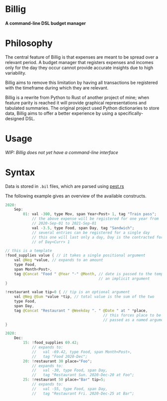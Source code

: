 # Billig

#### A command-line DSL budget manager


# Philosophy

The central feature of Billig is that expenses are meant to be spread over a
relevant period. A budget manager that registers expenses and incomes only
for the day they occur cannot provide accurate insights due to high variability.

Billig aims to remove this limitation by having all transactions be registered
with the timeframe during which they are relevant.

Billig is a rewrite from Python to Rust of another project of mine; when feature
parity is reached it will provide graphical representations and tabulated summaries.
The original project used Python dictionaries to store data, Billig aims to offer
a better experience by using a specifically-designed DSL.


# Usage

*WIP: Billig does not yet have a command-line interface*


# Syntax

Data is stored in `.bil` files, which are parsed using [pest.rs](https://pest.rs)

The following example gives an overview of the available constructs.

```java
2020:
    Sep:
        01: val -300, type Mov, span Year<Post> 1, tag "Train pass";
            // the above expense will be registered for one year from
            // 2020-Sep-01 to 2021-Sep-01
            val -3.5, type Food, span Day, tag "Sandwich";
            // several entries can be registered for a single day
            // this one will last only a day, Day is the contracted form
            // of Day<Curr> 1

// this is a template
!food_supplies value { // it takes a single positional argument
    val @Neg *value, // expands to an amount
    type Food,
    span Month<Post>,
    tag @Concat "Food " @Year "-" @Month, // date is passed to the template as
                                          // an implicit argument
}

!restaurant value tip=0 { // tip is an optional argument
    val @Neg @Sum *value *tip, // total value is the sum of the two
    type Food,
    span Day,
    tag @Concat "Restaurant " @Weekday ". " @Date " at " *place,
                                            // this forces place to be 
                                            // passed as a named argument
}

2020:
    Dec:
        15: !food_supplies 69.42;
            // expands to:
            //   val -69.42, type Food, span Month<Post>,
            //   tag "Food 2020-Dec";
        20: !restaurant 30 place="Foo";
            // expands to:
            //   val -30, type Food, span Day,
            //   tag "Restaurant Sun. 2020-Dec-20 at Foo";
        25: !restaurant 50 place="Bar" tip=5;
            // expands to:
            //   val -55, type Food, span Day,
            //   tag "Restaurant Fri. 2020-Dec-25 at Bar";
```
